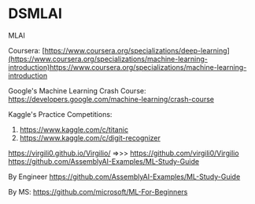 # DSMLAI
MLAI

Coursera: [https://www.coursera.org/specializations/deep-learning](https://www.coursera.org/specializations/machine-learning-introduction)https://www.coursera.org/specializations/machine-learning-introduction

Google's Machine Learning Crash Course: https://developers.google.com/machine-learning/crash-course

Kaggle's Practice Competitions: 
1. https://www.kaggle.com/c/titanic
2. https://www.kaggle.com/c/digit-recognizer

https://virgili0.github.io/Virgilio/   =>>>   https://github.com/virgili0/Virgilio
https://github.com/AssemblyAI-Examples/ML-Study-Guide

By Engineer https://github.com/AssemblyAI-Examples/ML-Study-Guide

By MS: https://github.com/microsoft/ML-For-Beginners
